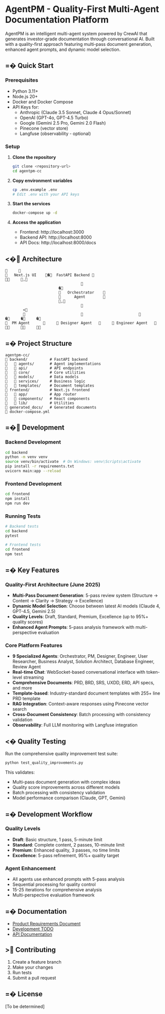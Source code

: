 # AgentPM - Quality-First Multi-Agent Documentation Platform

AgentPM is an intelligent multi-agent system powered by CrewAI that generates investor-grade documentation through conversational AI. Built with a quality-first approach featuring multi-pass document generation, enhanced agent prompts, and dynamic model selection.

## =� Quick Start

### Prerequisites

- Python 3.11+
- Node.js 20+
- Docker and Docker Compose
- API Keys for:
  - Anthropic (Claude 3.5 Sonnet, Claude 4 Opus/Sonnet)
  - OpenAI (GPT-4o, GPT-4.5 Turbo) 
  - Google (Gemini 2.5 Pro, Gemini 2.0 Flash)
  - Pinecone (vector store)
  - Langfuse (observability - optional)

### Setup

1. **Clone the repository**
   ```bash
   git clone <repository-url>
   cd agentpm-cc
   ```

2. **Copy environment variables**
   ```bash
   cp .env.example .env
   # Edit .env with your API keys
   ```

3. **Start the services**
   ```bash
   docker-compose up -d
   ```

4. **Access the application**
   - Frontend: http://localhost:3000
   - Backend API: http://localhost:8000
   - API Docs: http://localhost:8000/docs

## <� Architecture

```
                                        
   Next.js UI        �  FastAPI Backend 
                               ,        
                                  
                                 �         
                           Orchestrator    
                              Agent        
                                 ,         
                                  
                                 <                         
                                                          
       �                      �                      �        
  PM Agent            Designer Agent         Engineer Agent   
                                                              
```

## =� Project Structure

```
agentpm-cc/
   backend/          # FastAPI backend
      agents/       # Agent implementations
      api/          # API endpoints
      core/         # Core utilities
      models/       # Data models
      services/     # Business logic
      templates/    # Document templates
   frontend/         # Next.js frontend
      app/          # App router
      components/   # React components
      lib/          # Utilities
   generated_docs/   # Generated documents
   docker-compose.yml
```

## =� Development

### Backend Development

```bash
cd backend
python -m venv venv
source venv/bin/activate  # On Windows: venv\Scripts\activate
pip install -r requirements.txt
uvicorn main:app --reload
```

### Frontend Development

```bash
cd frontend
npm install
npm run dev
```

### Running Tests

```bash
# Backend tests
cd backend
pytest

# Frontend tests
cd frontend
npm test
```

## =� Key Features

### Quality-First Architecture (June 2025)
- **Multi-Pass Document Generation**: 5-pass review system (Structure → Content → Clarity → Strategy → Excellence)
- **Dynamic Model Selection**: Choose between latest AI models (Claude 4, GPT-4.5, Gemini 2.5)
- **Quality Levels**: Draft, Standard, Premium, Excellence (up to 95%+ quality scores)
- **Enhanced Agent Prompts**: 5-pass analysis framework with multi-perspective evaluation

### Core Platform Features
- **9 Specialized Agents**: Orchestrator, PM, Designer, Engineer, User Researcher, Business Analyst, Solution Architect, Database Engineer, Review Agent
- **Real-time Chat**: WebSocket-based conversational interface with token-level streaming
- **Comprehensive Documents**: PRD, BRD, SRS, UXDD, ERD, API specs, and more
- **Template-based**: Industry-standard document templates with 255+ line PRD template
- **RAG Integration**: Context-aware responses using Pinecone vector search
- **Cross-Document Consistency**: Batch processing with consistency validation
- **Observability**: Full LLM monitoring with Langfuse integration

## <� Quality Testing

Run the comprehensive quality improvement test suite:

```bash
python test_quality_improvements.py
```

This validates:
- Multi-pass document generation with complex ideas
- Quality score improvements across different models
- Batch processing with consistency validation
- Model performance comparison (Claude, GPT, Gemini)

## =� Development Workflow

### Quality Levels
- **Draft**: Basic structure, 1 pass, 5-minute limit
- **Standard**: Complete content, 2 passes, 10-minute limit  
- **Premium**: Enhanced quality, 3 passes, no time limits
- **Excellence**: 5-pass refinement, 95%+ quality target

### Agent Enhancement
- All agents use enhanced prompts with 5-pass analysis
- Sequential processing for quality control
- 15-25 iterations for comprehensive analysis
- Multi-perspective evaluation framework

## =� Documentation

- [Product Requirements Document](PRD.md)
- [Development TODO](TODO.md)
- [API Documentation](http://localhost:8000/docs)

## > Contributing

1. Create a feature branch
2. Make your changes
3. Run tests
4. Submit a pull request

## =� License

[To be determined]